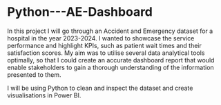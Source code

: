 # Python---AE-Dashboard
In this project I will go through an Accident and Emergency dataset for a hospital in the year 2023-2024.
I wanted to showcase the service performance and highlight KPIs, such as patient wait times and their satisfaction scores.
My aim was to utilise several data analytical tools optimally, so that I could create an accurate dashboard report that would enable stakeholders to gain a thorough understanding of the information presented to them.

I will be using Python to clean and inspect the dataset and create visualisations in Power BI.
